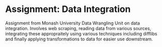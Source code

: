 # Assignment: Data Integration

Assignment from Monash University Data Wrangling Unit on data integration. Involves web scraping, reading data from various sources, integrating these appropraitely using various techniques including difflibs and finally applying transformations to data for easier use downstream. <br>
